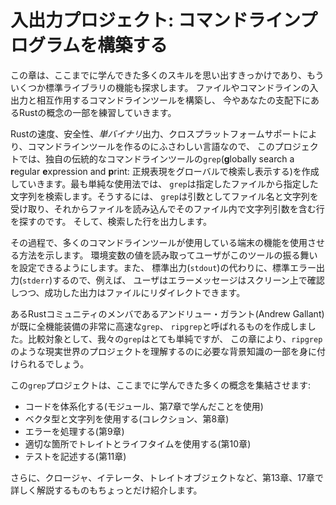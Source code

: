 <!-- # An I/O Project: Building a Command Line Program -->

# 入出力プロジェクト: コマンドラインプログラムを構築する

<!-- This chapter is a recap of the many skills you’ve learned so far and an -->
<!-- exploration of a few more standard library features. We’ll build a command line -->
<!-- tool that interacts with file and command line input/output to practice some of -->
<!-- the Rust concepts you now have under your belt. -->

この章は、ここまでに学んできた多くのスキルを思い出すきっかけであり、もういくつか標準ライブラリの機能も探求します。
ファイルやコマンドラインの入出力と相互作用するコマンドラインツールを構築し、
今やあなたの支配下にあるRustの概念の一部を練習していきます。

<!-- Rust’s speed, safety, *single binary* output, and cross-platform support make -->
<!-- it an ideal language for creating command line tools, so for our project, we’ll -->
<!-- make our own version of the classic command line tool `grep` (**g**lobally -->
<!-- search a **r**egular **e**xpression and **p**rint). In the simplest use case, -->
<!-- `grep` searches a specified file for a specified string. To do so, `grep` takes -->
<!-- as its arguments a filename and a string, and then reads the file and finds -->
<!-- lines in that file that contain the string argument. It then prints those lines. -->

Rustの速度、安全性、*単バイナリ*出力、クロスプラットフォームサポートにより、コマンドラインツールを作るのにふさわしい言語なので、
このプロジェクトでは、独自の伝統的なコマンドラインツールの`grep`(**g**lobally search a **r**egular **e**xpression
and **p**rint: 正規表現をグローバルで検索し表示する)を作成していきます。最も単純な使用法では、
`grep`は指定したファイルから指定した文字列を検索します。そうするには、
`grep`は引数としてファイル名と文字列を受け取り、それからファイルを読み込んでそのファイル内で文字列引数を含む行を探すのです。
そして、検索した行を出力します。

<!-- Along the way, we’ll show how to make our command line tool use features of the -->
<!-- terminal that many command line tools use. We’ll read the value of an -->
<!-- environment variable to allow the user to configure the behavior of our tool. -->
<!-- We’ll also print to the standard error console stream (`stderr`) instead of -->
<!-- standard output (`stdout`), so, for example, the user can redirect successful -->
<!-- output to a file while still seeing error messages onscreen. -->

その過程で、多くのコマンドラインツールが使用している端末の機能を使用させる方法を示します。
環境変数の値を読み取ってユーザがこのツールの振る舞いを設定できるようにします。また、
標準出力(`stdout`)の代わりに、標準エラー出力(`stderr`)するので、例えば、
ユーザはエラーメッセージはスクリーン上で確認しつつ、成功した出力はファイルにリダイレクトできます。

<!-- One Rust community member, Andrew Gallant, has already created a fully -->
<!-- featured, very fast version of `grep`, called `ripgrep`. By comparison, our -->
<!-- version of `grep` will be fairly simple, but this chapter will give you some of -->
<!-- the background knowledge you need to understand a real-world project like -->
<!-- `ripgrep`. -->

あるRustコミュニティのメンバであるアンドリュー・ガラント(Andrew Gallant)が既に全機能装備の非常に高速な`grep`、
`ripgrep`と呼ばれるものを作成しました。比較対象として、我々の`grep`はとても単純ですが、
この章により、`ripgrep`のような現実世界のプロジェクトを理解するのに必要な背景知識の一部を身に付けられるでしょう。

<!-- Our `grep` project will combine a number of concepts you’ve learned so far: -->

この`grep`プロジェクトは、ここまでに学んできた多くの概念を集結させます:

<!-- * Organizing code (using what you learned in modules, Chapter 7) -->
<!-- * Using vectors and strings (collections, Chapter 8) -->
<!-- * Handling errors (Chapter 9) -->
<!-- * Using traits and lifetimes where appropriate (Chapter 10) -->
<!-- * Writing tests (Chapter 11) -->

* コードを体系化する(モジュール、第7章で学んだことを使用)
* ベクタ型と文字列を使用する(コレクション、第8章)
* エラーを処理する(第9章)
* 適切な箇所でトレイトとライフタイムを使用する(第10章)
* テストを記述する(第11章)

<!-- We’ll also briefly introduce closures, iterators, and trait objects, which -->
<!-- Chapters 13 and 17 will cover in detail. -->

さらに、クロージャ、イテレータ、トレイトオブジェクトなど、第13章、17章で詳しく解説するものもちょっとだけ紹介します。
